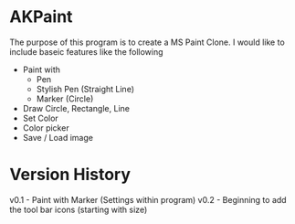 # AKPaint
The purpose of this program is to create a MS Paint Clone.  I would like to include baseic features like the following
 * Paint with 
      - Pen
      - Stylish Pen (Straight Line)
      - Marker (Circle)
 * Draw Circle, Rectangle, Line
 * Set Color 
 * Color picker
 * Save / Load image
 
 # Version History
 v0.1 - Paint with Marker (Settings within program)
 v0.2 - Beginning to add the tool bar icons (starting with size)  
      
      
